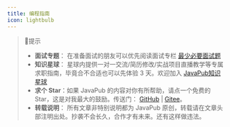 ```yaml
---
title: 编程指南
icon: lightbulb
---
```



> 
> 🔔提示
> - **面试专题**： 在准备面试的朋友可以优先阅读面试专栏 [最少必要面试题](./special/havato/)
> - **知识星球**： 星球内提供一对一交流/简历修改/实战项目直播教学等专属求职指南，毕竟合不合适也可以先体验 3 天。欢迎加入 [JavaPub知识星球](../star/star-introduce/star-introduce.html)
> - **求个 Star**：如果 JavaPub 的内容对你有所帮助，请点一个免费的 Star，这是对我最大的鼓励。传送门： [GitHub](https://github.com/Rodert/JavaPub) | [Gitee](https://gitee.com/rodert/JavaPub)。
> - **转载说明**： 所有文章非特别说明都为 JavaPub 原创，转载请在文章头部注明出处。抄袭不会长久，合作才有未来。还有这样做违法。
> 



<Catalog />



 
